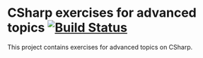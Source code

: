 # CSharp exercises for advanced topics	[![Build Status](https://travis-ci.org/masigirl/excercises.svg?branch=master)](https://travis-ci.org/masigirl/excercises)

This project contains exercises for advanced topics on CSharp.
